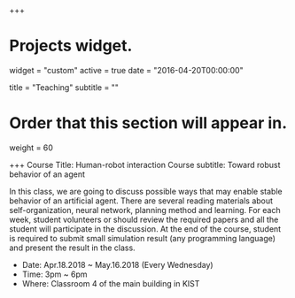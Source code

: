 +++
# Projects widget.
widget = "custom"
active = true
date = "2016-04-20T00:00:00"

title = "Teaching"
subtitle = ""

# Order that this section will appear in.
weight = 60

+++
Course Title: Human-robot interaction
Course subtitle: Toward robust behavior of an agent

In this class, we are going to discuss possible ways that may enable stable behavior of an artificial agent. There are several reading materials about self-organization, neural network, planning method and learning. For each week, student volunteers or should review the required papers and all the student will participate in the discussion. At the end of the course, student is required to submit small simulation result (any programming language) and present the result in the class.

- Date: Apr.18.2018 ~ May.16.2018 (Every Wednesday)
- Time: 3pm ~ 6pm
- Where: Classroom 4 of the main building in KIST
